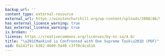 ```yaml
---
backup_url: ''
content_type: external-resource
external_url: https://winstonchurchill.org/wp-content/uploads/2008/06/SchwarzWinston_Churchill_and_Technology.pdf
has_external_licence_warning: true
has_external_license_warning: true
is_broken: ''
license: https://creativecommons.org/licenses/by-nc-sa/4.0/
title: "\u201CMankind is Confronted with One Supreme Task\u201D (PDF)"
uid: 0a141f1c-b362-4680-9a40-c3ff0c4ca516
---
```

